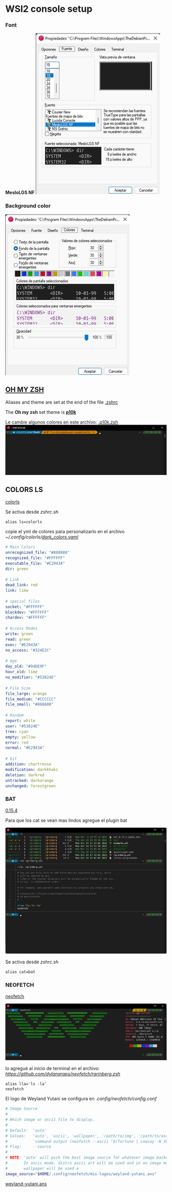 # WSl2 console setup

### Font

**MesloLGS NF**
![wsl2-fuente.jpg](/wsl2-fuente.jpg)

### Background color

![wsl2-colores.jpg](/wsl2-colores.jpg)

## [OH MY ZSH](/https://ohmyz.sh/)

Aliases and theme are set at the end of the file [.zshrc](/.zshrc)

The **Oh my zsh** set theme is [**p10k**](https://github.com/romkatv/powerlevel10k)

Le cambie algunos colores en este archivo: [.p10k.zsh](/.p10k.zsh)
![colores-p10k.jpg](/colores-p10k.jpg)

## COLORS LS

[colorls](/https://github.com/athityakumar/colorls)

Se activa desde _zshrc.sh_

```vim
alias ls=colorls
```

copie el yml de colores para personalizarlo en el archivo _~/.config/colorls/[dark_colors.yaml](/dark_colors.yaml)_

```yaml
# Main Colors
unrecognized_file: "#888888"
recognized_file: "#FFFFFF"
executable_file: "#E2943A"
dir: green

# Link
dead_link: red
link: lime

# special files
socket: "#FFFFFF"
blockdev: "#FFFFFF"
chardev: "#FFFFFF"

# Access Modes
write: green
read: green
exec: "#E2943A"
no_access: "#324E2C"

# Age
day_old: "#94DE9F"
hour_old: lime
no_modifier: "#53824E"

# File Size
file_large: orange
file_medium: "#CCCCCC"
file_small: "#888888"

# Random
report: white
user: "#53824E"
tree: cyan
empty: yellow
error: red
normal: "#E2943A"

# Git
addition: chartreuse
modification: darkkhaki
deletion: darkred
untracked: darkorange
unchanged: forestgreen
```

### BAT

[0.15.4](/https://crates.io/crates/bat/0.15.4)

Para que los cat se vean mas lindos agregue el plugin bat

![bat-cat.jpg](/bat-cat.jpg)

Se activa desde _zshrc.sh_

```vim
alias cat=bat
```

### NEOFETCH

[neofetch](/https://github.com/dylanaraps/neofetch)

![neofetch.jpg](/neofetch.jpg)

lo agregué al inicio de terminal en el archivo: *https://github.com/dylanaraps/neofetch/rgrinberg.zsh*

```vim
alias lla='ls -la'
neofetch
```

El logo de Weyland Yutani se configura en _.config/neofetch/config.conf_

```bash
# Image Source
#
# Which image or ascii file to display.
#
# Default:  'auto'
# Values:   'auto', 'ascii', 'wallpaper', '/path/to/img', '/path/to/ascii', '/path/to/dir/'
#           'command output (neofetch --ascii "$(fortune | cowsay -W 30)")'
# Flag:     --source
#
# NOTE: 'auto' will pick the best image source for whatever image backend is used.
#       In ascii mode, distro ascii art will be used and in an image mode, your
#       wallpaper will be used.e
image_source="$HOME/.config/neofetch/mis-logos/weyland-yutani.ans"
```

[weyland-yutani.ans](/weyland-yutani.ans)
